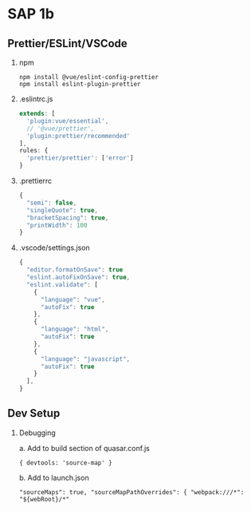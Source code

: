 # SAP 1b

## Prettier/ESLint/VSCode

1. npm

   ```
   npm install @vue/eslint-config-prettier
   npm install eslint-plugin-prettier
   ```

2. .eslintrc.js

   ```js
   extends: [
     'plugin:vue/essential',
     // '@vue/prettier',
     'plugin:prettier/recommended'
   ],
   rules: {
     'prettier/prettier': ['error']
   }
   ```

3. .prettierrc

   ```js
   {
     "semi": false,
     "singleQuote": true,
     "bracketSpacing": true,
     "printWidth": 100
   }
   ```

4. .vscode/settings.json

   ```js
   {
     "editor.formatOnSave": true
     "eslint.autoFixOnSave": true,
     "eslint.validate": [
       {
         "language": "vue",
         "autoFix": true
       },
       {
         "language": "html",
         "autoFix": true
       },
       {
         "language": "javascript",
         "autoFix": true
       }
     ],
   }
   ```

## Dev Setup

1. Debugging

   a. Add to build section of quasar.conf.js

   `{ devtools: 'source-map' }`

   b. Add to launch.json

   `"sourceMaps": true, "sourceMapPathOverrides": { "webpack:///*": "${webRoot}/*"`

